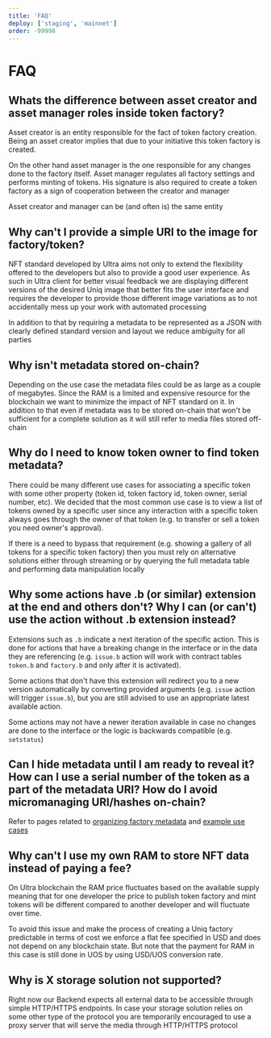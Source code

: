 ```yaml
---
title: 'FAQ'
deploy: ['staging', 'mainnet']
order: -99998
---
```


# FAQ

## Whats the difference between asset creator and asset manager roles inside token factory?

Asset creator is an entity responsible for the fact of token factory creation. Being an asset creator implies that due to your initiative this token factory is created.

On the other hand asset manager is the one responsible for any changes done to the factory itself. Asset manager regulates all factory settings and performs minting of tokens. His signature is also required to create a token factory as a sign of cooperation between the creator and manager

Asset creator and manager can be (and often is) the same entity

## Why can't I provide a simple URI to the image for factory/token?

NFT standard developed by Ultra aims not only to extend the flexibility offered to the developers but also to provide a good user experience. As such in Ultra client for better visual feedback we are displaying different versions of the desired Uniq image that better fits the user interface and requires the developer to provide those different image variations as to not accidentally mess up your work with automated processing

In addition to that by requiring a metadata to be represented as a JSON with clearly defined standard version and layout we reduce ambiguity for all parties

## Why isn't metadata stored on-chain?

Depending on the use case the metadata files could be as large as a couple of megabytes. Since the RAM is a limited and expensive resource for the blockchain we want to minimize the impact of NFT standard on it. In addition to that even if metadata was to be stored on-chain that won't be sufficient for a complete solution as it will still refer to media files stored off-chain

## Why do I need to know token owner to find token metadata?

There could be many different use cases for associating a specific token with some other property (token id, token factory id, token owner, serial number, etc). We decided that the most common use case is to view a list of tokens owned by a specific user since any interaction with a specific token always goes through the owner of that token (e.g. to transfer or sell a token you need owner's approval).

If there is a need to bypass that requirement (e.g. showing a gallery of all tokens for a specific token factory) then you must rely on alternative solutions either through streaming or by querying the full metadata table and performing data manipulation locally

## Why some actions have .b (or similar) extension at the end and others don't? Why I can (or can't) use the action without .b extension instead?

Extensions such as `.b` indicate a next iteration of the specific action. This is done for actions that have a breaking change in the interface or in the data they are referencing (e.g. `issue.b` action will work with contract tables `token.b` and `factory.b` and only after it is activated).

Some actions that don't have this extension will redirect you to a new version automatically by converting provided arguments (e.g. `issue` action will trigger `issue.b`), but you are still advised to use an appropriate latest available action.

Some actions may not have a newer iteration available in case no changes are done to the interface or the logic is backwards compatible (e.g. `setstatus`)

## Can I hide metadata until I am ready to reveal it? How can I use a serial number of the token as a part of the metadata URI? How do I avoid micromanaging URI/hashes on-chain?

Refer to pages related to [organizing factory metadata](./organizing-metadata.md) and [example use cases](./Examples/variant-example-use-cases.md)

## Why can't I use my own RAM to store NFT data instead of paying a fee?

On Ultra blockchain the RAM price fluctuates based on the available supply meaning that for one developer the price to publish token factory and mint tokens will be different compared to another developer and will fluctuate over time.

To avoid this issue and make the process of creating a Uniq factory predictable in terms of cost we enforce a flat fee specified in USD and does not depend on any blockchain state. But note that the payment for RAM in this case is still done in UOS by using USD/UOS conversion rate.

## Why is X storage solution not supported?

Right now our Backend expects all external data to be accessible through simple HTTP/HTTPS endpoints. In case your storage solution relies on some other type of the protocol you are temporarily encouraged to use a proxy server that will serve the media through HTTP/HTTPS protocol
